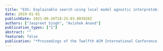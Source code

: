 ```yaml
---
title: "EXS: Explainable search using local model agnostic interpretability"
date: 2019-01-01
publishDate: 2021-06-26T18:25:03.003920Z
authors: ["Jaspreet Singh", "Avishek Anand"]
publication_types: ["1"]
abstract: ""
featured: false
publication: "*Proceedings of the Twelfth ACM International Conference on Web Search and Data Mining*"
---
```


